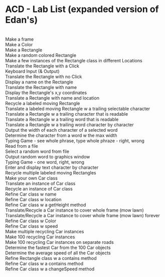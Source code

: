 # ACD - Lab List (expanded version of Edan's)
<br>
Make a frame
<br>
Make a Color
<br>
Make a Rectangle
<br>
Make a random colored Rectangle
<br>
Make a few instances of the Rectangle class in different Locations
<br>
Translate the Rectangle with a Click
<br>
Keyboard Input (& Output)
<br>
Translate the Rectangle with no Click
<br>
Display a name on the Rectangle
<br>
Translate the Rectangle with name
<br>
Display the Rectangle's x,y coordinates
<br>
Translate a Rectangle with name and location
<br>
Recycle a labeled moving Rectangle
<br>
Translate a labeled moving Rectangle w a trailing selectable character
<br>
Translate a Rectangle w a trailing character that is readable
<br>
Translate a Rectangle w a trailing word that is readable
<br>
Translate a Rectangle w a trailing word character by character
<br>
Output the width of each character of a selected word
<br>
Determine the character from a word w the max width
<br>
Typing Game - see whole phrase, type whole phraze - right, wrong
<br>
Read from a file
<br>
Select a random word from file
<br>
Output random word to graphics window
<br>
Typing Game - one word, right, wrong
<br>
Enter and display text character by character
<br>
Recycle multiple labeled moving Rectangles
<br>
Make your own Car class
<br>
Translate an instance of Car class
<br>
Recycle an instance of Car class
<br>
Refine Car class w name
<br>
Refine Car class w location
<br>
Refine Car class w a getHeight method
<br>
Translate/Recycle a Car instance to cover whole frame (mow lawn)
<br>
Translate/Recycle a Car instance to cover whole frame (mow lawn) forever
<br>
Refine Car class w Color 
<br>
Refine Car class w speed 
<br>
Make multiple recycling Car instances
<br>
Make 100 recycling Car instances
<br>
Make 100 recycling Car instances on separate roads
<br>
Determine the fastest Car from the 100 Car objects
<br>
Determine the average speed of all the Car objects
<br>
Refine Rectangle class w a contains method
<br>
Refine Car class w a contains method
<br> 
Refine Car class w a changeSpeed method
